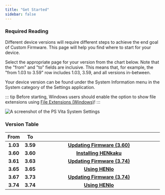 ```yaml
---
title: "Get Started"
sidebar: false
---
```


### Required Reading

Different device versions will require different steps to achieve the end goal of Custom Firmware. This page will help you find where to start for your device.

Select the appropriate page for your version from the chart below. Note that the "from" and "to" fields are inclusive. This means that, for example, the "from 1.03 to 3.59" row includes 1.03, 3.59, and all versions in-between.

Your device version can be found under the System Information menu in the System category of the Settings application.

::: tip
Before starting, Windows users should enable the option to show file extensions using [File Extensions (Windows)](file-extensions-(windows))!
:::

![A screenshot of the PS Vita System Settings](/assets/images/screenshots/system-version.png)

### Version Table

<table>
  <colgroup>
    <col span="1" style="width: 10%;">
    <col span="1" style="width: 10%;">
    <col span="1" style="width: 80%;">
  </colgroup>
  <thead>
    <tr>
      <th style="text-align: center; font-weight: bold;">From</th>
      <th style="text-align: center; font-weight: bold;">To</th>
      <th style="text-align: center; font-weight: bold;"></th>
    </tr>
  </thead>
  <tbody>
    <tr>
      <td style="text-align: center; font-weight: bold;">1.03</td>
      <td style="text-align: center; font-weight: bold;">3.59</td>
      <td style="text-align: center; font-weight: bold;"><a href="updating-firmware-(3.60).html">Updating Firmware (3.60)</a></td>
    </tr>
    <tr>
      <td style="text-align: center; font-weight: bold;">3.60</td>
      <td style="text-align: center; font-weight: bold;">3.60</td>
      <td style="text-align: center; font-weight: bold;"><a href="installing-henkaku.html">Installing HENkaku</a></td>
    </tr>
    <tr>
      <td style="text-align: center; font-weight: bold;">3.61</td>
      <td style="text-align: center; font-weight: bold;">3.63</td>
      <td style="text-align: center; font-weight: bold;"><a href="updating-firmware-(3.74).html">Updating Firmware (3.74)</a></td>
    </tr>
    <tr>
      <td style="text-align: center; font-weight: bold;">3.65</td>
      <td style="text-align: center; font-weight: bold;">3.65</td>
      <td style="text-align: center; font-weight: bold;"><a href="using-henlo.html">Using HENlo</a></td>
    </tr>
    <tr>
      <td style="text-align: center; font-weight: bold;">3.67</td>
      <td style="text-align: center; font-weight: bold;">3.73</td>
      <td style="text-align: center; font-weight: bold;"><a href="updating-firmware-(3.74).html">Updating Firmware (3.74)</a></td>
    </tr>
    <tr>
      <td style="text-align: center; font-weight: bold;">3.74</td>
      <td style="text-align: center; font-weight: bold;">3.74</td>
      <td style="text-align: center; font-weight: bold;"><a href="using-henlo.html">Using HENlo</a></td>
    </tr>
  </tbody>
</table>
